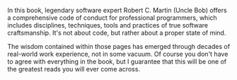 In this book, legendary software expert Robert C. Martin (Uncle Bob) offers a comprehensive code of conduct for professional programmers, which includes disciplines, techniques, tools and practices of true software craftsmanship. It's not about code, but rather about a proper state of mind.

The wisdom contained within those pages has emerged through decades of real-world work experience, not in some vacuum. Of course you don't have to agree with everything in the book, but I guarantee that this will be one of the greatest reads you will ever come across.